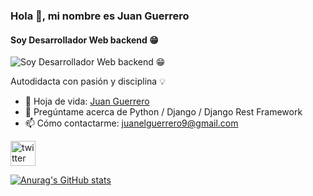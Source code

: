 ### Hola 👋,  mi nombre es  **Juan Guerrero**
#### Soy Desarrollador Web backend 😁
![Soy Desarrollador Web backend 😁](https://i.postimg.cc/wBgnpcCj/Juan-Guerrero.jpg)

Autodidacta con pasión y disciplina 💡

- 📄 Hoja de vida: [Juan Guerrero](https://www.linkedin.com/in/juan-david-guerrero-espinosa-312829245/) 
- 💬 Pregúntame acerca de Python / Django / Django Rest Framework 
- 📫 Cómo contactarme: [juanelguerrero9@gmail.com](https://www.google.com) 


[<img src='https://cdn.jsdelivr.net/npm/simple-icons@3.0.1/icons/twitter.svg' alt='twitter' height='40'>](https://twitter.com/JuanelguerreroP)  

[![Anurag's GitHub stats](https://github-readme-stats.vercel.app/api?username=JuanGuerrero9)](https://github.com/anuraghazra/github-readme-stats)
